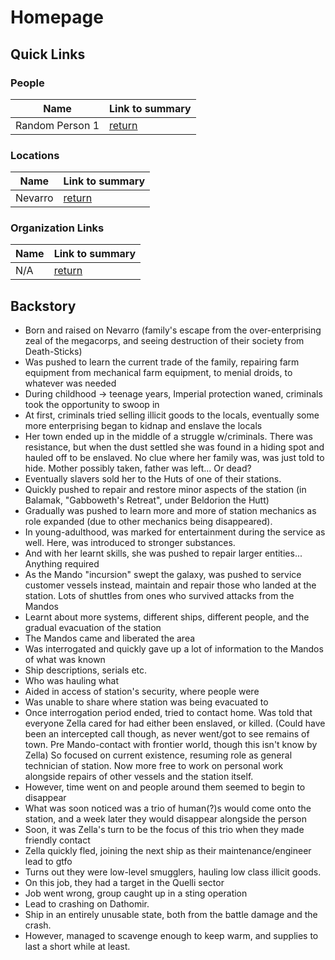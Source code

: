 # Homepage

## Quick Links

### People

| Name | Link to summary |
| ---- | --------------- |
| Random Person 1 | [return](People.md#random-person-1 "Random Person 1") |

### Locations

| Name | Link to summary |
| ---- | --------------- |
| Nevarro | [return](https://simonasaert.github.io/ZellaBackground/ "Returns here") |

### Organization Links

| Name | Link to summary |
| ---- | --------------- |
| N/A  | [return](https://simonasaert.github.io/ZellaBackground/ "Returns here") |

## Backstory

- Born and raised on Nevarro (family's escape from the over-enterprising zeal of the megacorps, and seeing destruction of their society from Death-Sticks)
- Was pushed to learn the current trade of the family, repairing farm equipment from mechanical farm equipment, to menial droids, to whatever was needed
- During childhood -> teenage years, Imperial protection waned, criminals took the opportunity to swoop in
- At first, criminals tried selling illicit goods to the locals, eventually some more enterprising began to kidnap and enslave the locals
- Her town ended up in the middle of a struggle w/criminals. There was resistance, but when the dust settled she was found in a hiding spot and hauled off to be enslaved. No clue where her family was, was just told to hide. Mother possibly taken, father was left... Or dead?
- Eventually slavers sold her to the Huts of one of their stations.
- Quickly pushed to repair and restore minor aspects of the station (in Balamak, "Gabboweth's Retreat", under Beldorion the Hutt)
- Gradually was pushed to learn more and more of station mechanics as role expanded (due to other mechanics being disappeared).
- In young-adulthood, was marked for entertainment during the service as well. Here, was introduced to stronger substances.
- And with her learnt skills, she was pushed to repair larger entities... Anything required
- As the Mando "incursion" swept the galaxy, was pushed to service customer vessels instead, maintain and repair those who landed at the station. Lots of shuttles from ones who survived attacks from the Mandos
- Learnt about more systems, different ships, different people, and the gradual evacuation of the station
- The Mandos came and liberated the area
- Was interrogated and quickly gave up a lot of information to the Mandos of what was known
- Ship descriptions, serials etc.
- Who was hauling what
- Aided in access of station's security, where people were
- Was unable to share where station was being evacuated to
- Once interrogation period ended, tried to contact home. Was told that everyone Zella cared for had either been enslaved, or killed. (Could have been an intercepted call though, as never went/got to see remains of town. Pre Mando-contact with frontier world, though this isn't know by Zella)
So focused on current existence, resuming role as general technician of station. Now more free to work on personal work alongside repairs of other vessels and the station itself.
- However, time went on and people around them seemed to begin to disappear
- What was soon noticed was a trio of human(?)s would come onto the station, and a week later they would disappear alongside the person
- Soon, it was Zella's turn to be the focus of this trio when they made friendly contact
- Zella quickly fled, joining the next ship as their maintenance/engineer lead to gtfo
- Turns out they were low-level smugglers, hauling low class illicit goods.
- On this job, they had a target in the Quelli sector
- Job went wrong, group caught up in a sting operation
- Lead to crashing on Dathomir.
- Ship in an entirely unusable state, both from the battle damage and the crash.
- However, managed to scavenge enough to keep warm, and supplies to last a short while at least.
